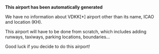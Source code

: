 **This airport has been automatically generated**

We have no information about VDKK[*] airport other than its name, ICAO and location (KH).

This airport will have to be done from scratch, which includes adding runways, taxiways, parking locations, boundaries...

Good luck if you decide to do this airport!